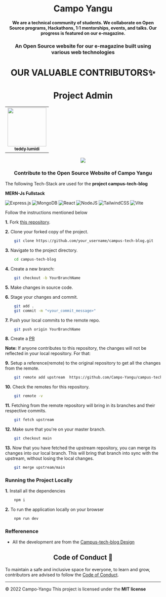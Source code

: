 <h1 align="center">Campo Yangu</h1>

<h4 align="center">We are a technical community of students.
We collaborate on Open Source programs, Hackathons, 1:1 mentorships, events,
 and talks.
Our progress is featured on our e-magazine.</h4>

<h3 align="center">An Open Source website for our e-magazine built using
 various web technologies</h3>

<h1 align=center> OUR VALUABLE CONTRIBUTORS✨ </h1>

<h1 align=center>Project Admin</h1>
<p align="center">
<table align="center">
	<tbody><tr>
		<td align="center"><a href="https://github.com/teddylumidi"><img alt="" src="https://avatars.githubusercontent.com/teddylumidi" width="125px;"><br><sub><b>teddy lumidi</b></sub></a><br></td> </a></td>
</tbody></table>

<a href="https://github.com/Campo-Yangu/campus-tech-blog/graphs/contributors">
	<img src="https://contrib.rocks/image?repo=Campo-Yangu/campus-tech-blog" />
</a>
</p>

<h3 align="center">Contribute to the Open Source Website of Campo Yangu</h3>

<p>The following Tech-Stack are used for the <strong>project campus-tech-blog</strong></p>
<strong>MERN-Js Fullstack</strong>

![Express.js](https://img.shields.io/badge/express.js-%23404d59.svg?style=for-the-badge&logo=express&logoColor=%2361DAFB)
![MongoDB](https://img.shields.io/badge/MongoDB-%234ea94b.svg?style=for-the-badge&logo=mongodb&logoColor=white)
![React](https://img.shields.io/badge/react-%2320232a.svg?style=for-the-badge&logo=react&logoColor=%2361DAFB)
![NodeJS](https://img.shields.io/badge/node.js-6DA55F?style=for-the-badge&logo=node.js&logoColor=white)
![TailwindCSS](https://img.shields.io/badge/tailwindcss-%2338B2AC.svg?style=for-the-badge&logo=tailwind-css&logoColor=white)
![Vite](https://img.shields.io/badge/vite-%23646CFF.svg?style=for-the-badge&logo=vite&logoColor=white)

<p>Follow the instructions mentioned below</p>

**1.**  Fork [this repository](https://github.com/Campo-Yangu/campus-tech-blog.git).

**2.**  Clone your forked copy of the project.

```bash
	git clone https://github.com/your_username/campus-tech-blog.git
```

**3.** Navigate to the project directory.

```bash
	cd campus-tech-blog
```

**4.** Create a new branch:
```bash
	git checkout -b YourBranchName
```

**5.** Make changes in source code.

**6.** Stage your changes and commit.

```bash
	git add .
	git commit -m "<your_commit_message>"
```

**7.** Push your local commits to the remote repo.

```bash
	git push origin YourBranchName
```

**8.** Create a [PR](https://help.github.com/en/github/collaborating-with-issues-and-pull-requests/creating-a-pull-request)


**Note:** If anyone contributes to this repository, the changes will not be reflected in your local repository. For that:

**9.** Setup a reference(remote) to the original repository to get all the changes from the remote.

```bash
	git remote add upstream  https://github.com/Campo-Yangu/campus-tech-blog.git
```

**10.** Check the remotes for this repository.

```bash
	git remote -v
```

**11.** Fetching from the remote repository will bring in its branches and their respective commits.

```bash
	git fetch upstream
```

**12.** Make sure that you're on your master branch.

```bash
	git checkout main
```

**13.** Now that you have fetched the upstream repository, you can merge its changes into our local branch. This will bring that branch into sync with the upstream, without losing the local changes.

```bash
	git merge upstream/main
```

<h3>Running the Project Locally</h3>

**1.** Install all the dependencies  
```bash
	npm i
```

**2.** To run the application locally on your browser  
```bash
	npm run dev
```

<h3>Refferenence</h3>

- All the development are from the [Campus-tech-blog Design](https://www.figma.com/file/KpNraNFaYpNjpUQndQx4dG/Campo-Yangu?node-id=0%3A1&t=30SxGhXgSgZI8FVa-0) 


<h2 align="center"> Code of Conduct 📜</h2>

To maintain a safe and inclusive space for everyone, to learn and grow, contributors are advised to follow the [Code of Conduct](./CODE_OF_CONDUCT.md).

<hr>

© 2022 Campo-Yangu
This project is licensed under the **MIT license**

